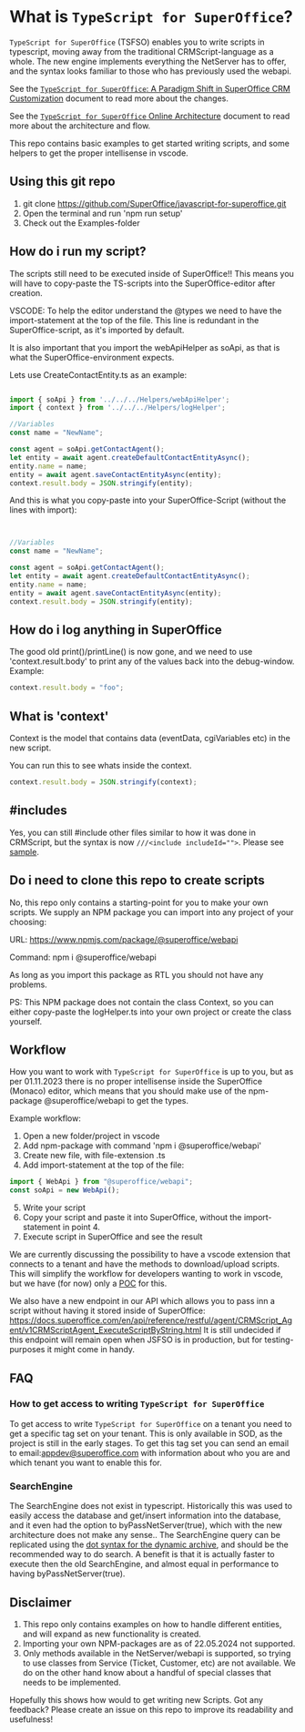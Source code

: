 # What is `TypeScript for SuperOffice`?

`TypeScript for SuperOffice` (TSFSO) enables you to write scripts in typescript, moving away from the traditional CRMScript-language as a whole.
The new engine implements everything the NetServer has to offer, and the syntax looks familiar to those who has previously used the webapi.

See the [`TypeScript for SuperOffice`: A Paradigm Shift in SuperOffice CRM Customization](./docs/index.md) document to read more about the changes.

See the [`TypeScript for SuperOffice` Online Architecture](./docs/online-architecture.md) document to read more about the architecture and flow.

This repo contains basic examples to get started writing scripts, and some helpers to get the proper intellisense in vscode.

## Using this git repo

1. git clone <https://github.com/SuperOffice/javascript-for-superoffice.git>
2. Open the terminal and run 'npm run setup'
3. Check out the Examples-folder

## How do i run my script?

The scripts still need to be executed inside of SuperOffice!! This means you will have to copy-paste the TS-scripts into the SuperOffice-editor after creation.

VSCODE:
To help the editor understand the @types we need to have the import-statement at the top of the file. This line is redundant in the SuperOffice-script, as it's imported by default.

It is also important that you import the webApiHelper as soApi, as that is what the SuperOffice-environment expects.

Lets use CreateContactEntity.ts as an example:
<!-- START:.ts -->
```typescript

import { soApi } from '../../../Helpers/webApiHelper';
import { context } from '../../../Helpers/logHelper';

//Variables
const name = "NewName";

const agent = soApi.getContactAgent();
let entity = await agent.createDefaultContactEntityAsync();
entity.name = name;
entity = await agent.saveContactEntityAsync(entity);
context.result.body = JSON.stringify(entity);

```
<!-- END:.ts -->

And this is what you copy-paste into your SuperOffice-Script (without the lines with import):
<!-- START:.crmscript -->
```typescript


//Variables
const name = "NewName";

const agent = soApi.getContactAgent();
let entity = await agent.createDefaultContactEntityAsync();
entity.name = name;
entity = await agent.saveContactEntityAsync(entity);
context.result.body = JSON.stringify(entity);

```
<!-- END:.crmscript -->

## How do i log anything in SuperOffice

The good old print()/printLine() is now gone, and we need to use 'context.result.body' to print any of the values back into the debug-window.
Example:

```javascript
context.result.body = "foo";
```

## What is 'context'

Context is the model that contains data (eventData, cgiVariables etc) in the new script.

You can run this to see whats inside the context.

```javascript
context.result.body = JSON.stringify(context);
```

## #includes

Yes, you can still #include other files similar to how it was done in CRMScript, but the syntax is now `///<include includeId="">`. Please see [sample](./Examples/Includes/HTMLPage-example.crmscript).

## Do i need to clone this repo to create scripts

No, this repo only contains a starting-point for you to make your own scripts.
We supply an NPM package you can import into any project of your choosing:

URL: <https://www.npmjs.com/package/@superoffice/webapi>

Command: npm i @superoffice/webapi

As long as you import this package as RTL you should not have any problems.

PS: This NPM package does not contain the class Context, so you can either copy-paste the logHelper.ts into your own project or create the class yourself.

## Workflow

How you want to work with `TypeScript for SuperOffice` is up to you, but as per 01.11.2023 there is no proper intellisense inside the SuperOffice (Monaco) editor, which means that you should make use of the npm-package @superoffice/webapi to get the types.

Example workflow:

1. Open a new folder/project in vscode
2. Add npm-package with command 'npm i @superoffice/webapi'
3. Create new file, with file-extension .ts
4. Add import-statement at the top of the file:

```typescript
import { WebApi } from "@superoffice/webapi";
const soApi = new WebApi();
```

5. Write your script
6. Copy your script and paste it into SuperOffice, without the import-statement in point 4.
7. Execute script in SuperOffice and see the result

We are currently discussing the possibility to have a vscode extension that connects to a tenant and have the methods to download/upload scripts. This will simplify the workflow for developers wanting to work in vscode, but we have (for now) only a [POC](https://github.com/SuperOffice/language-tools) for this.

We also have a new endpoint in our API which allows you to pass inn a script without having it stored inside of SuperOffice:
<https://docs.superoffice.com/en/api/reference/restful/agent/CRMScript_Agent/v1CRMScriptAgent_ExecuteScriptByString.html>
It is still undecided if this endpoint will remain open when JSFSO is in production, but for testing-purposes it might come in handy.

## FAQ

### How to get access to writing `TypeScript for SuperOffice`

To get access to write `TypeScript for SuperOffice` on a tenant you need to get a specific tag set on your tenant. This is only available in SOD, as the project is still in the early stages.
To get this tag set you can send an email to email:appdev@superoffice.com with information about who you are and which tenant you want to enable this for.

### SearchEngine

The SearchEngine does not exist in typescript. Historically this was used to easily access the database and get/insert information into the database, and it even had the option to byPassNetServer(true), which with the new architecture does not make any sense..
The SearchEngine query can be replicated using the [dot syntax for the dynamic archive](https://docs.superoffice.com/en/api/netserver/search/odata/dynamic-provider.html), and should be the recommended way to do search.
A benefit is that it is actually faster to execute then the old SearchEngine, and almost equal in performance to having byPassNetServer(true).

## Disclaimer

1. This repo only contains examples on how to handle different entities, and will expand as new functionality is created.
2. Importing your own NPM-packages are as of 22.05.2024 not supported.
3. Only methods available in the NetServer/webapi is supported, so trying to use classes from Service (Ticket, Customer, etc) are not available. We do on the other hand know about a handful of special classes that needs to be implemented.

Hopefully this shows how would to get writing new Scripts. Got any feedback? Please create an issue on this repo to improve its readability and usefulness!
